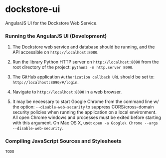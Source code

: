 # dockstore-ui
AngularJS UI for the Dockstore Web Service.

### Running the AngularJS UI (Development)

1. The Dockstore web service and database should be running, and the API accessible on `http://localhost:8080`.

2. Run the library Python HTTP server on `http://localhost:8090` from the root directory of the project: `python3 -m http.server 8090`.

3. The GitHub application `Authorization callback URL` should be set to: `http://localhost:8090/#/login`.

4. Navigate to `http://localhost:8090` in a web browser.

5. It may be necessary to start Google Chrome from the command line w/ the option: `--disable-web-security` to suppress CORS/cross-domain security policies when running the application on a local environment. All open Chrome windows and processes must be exited before starting with this argument. On Mac OS X, use: `open -a Google\ Chrome --args --disable-web-security`.

### Compiling JavaScript Sources and Stylesheets
`TODO`
